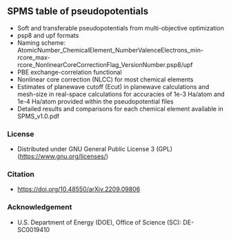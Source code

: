 ## SPMS table of pseudopotentials
* Soft and transferable pseudopotentials from multi-objective optimization
* psp8 and upf formats
* Naming scheme: AtomicNumber_ChemicalElement_NumberValenceElectrons_min-rcore_max-rcore_NonlinearCoreCorrectionFlag_VersionNumber.psp8/upf
* PBE exchange-correlation functional
* Nonlinear core correction (NLCC) for most chemical elements
* Estimates of planewave cutoff (Ecut) in planewave calculations and mesh-size in real-space calculations for accuracies of 1e-3 Ha/atom and 1e-4 Ha/atom provided within the pseudopotential files
* Detailed results and comparisons for each chemical element available in SPMS_v1.0.pdf

### License
* Distributed under GNU General Public License 3 (GPL) (https://www.gnu.org/licenses/)

### Citation
* https://doi.org/10.48550/arXiv.2209.09806

### Acknowledgement
* U.S. Department of Energy (DOE), Office of Science (SC): DE-SC0019410
